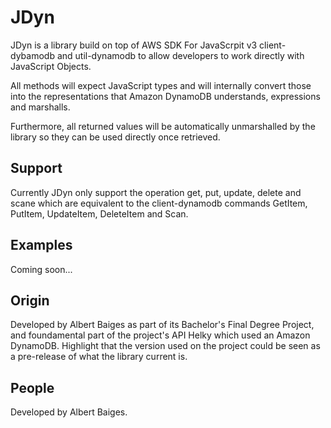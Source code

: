 
# JDyn

JDyn is a library build on top of AWS SDK For JavaScrpit v3 client-dybamodb 
and util-dynamodb to allow developers to work directly with JavaScript Objects.

All methods will expect JavaScript types and will internally convert those
into the representations that Amazon DynamoDB understands, expressions and marshalls.

Furthermore, all returned values will be automatically unmarshalled by the library
so they can be used directly once retrieved.

## Support

Currently JDyn only support the operation get, put, update, delete and scane which
are equivalent to the client-dynamodb commands GetItem, PutItem, UpdateItem, DeleteItem
and Scan. 

## Examples

Coming soon...

## Origin

Developed by Albert Baiges as part of its Bachelor's Final Degree Project, and foundamental part
of the project's API Helky which used an Amazon DynamoDB. Highlight that the version used on the project
could be seen as a pre-release of what the library current is.

## People

Developed by Albert Baiges.